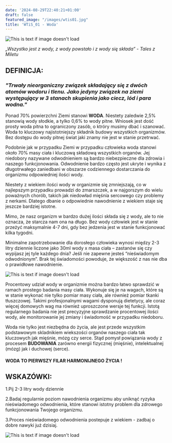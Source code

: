 ```yaml
---
date: '2024-08-29T22:40:21+01:00'
draft: false
featured_image: "/images/wtis01.jpg"
title: 'WTiS_01 - Woda'
---
```


![This is text if image doesn't load](/images/woda.jpg "nazwa")

*„Wszystko jest z wody, z wody powstało i z wody się składa” - Tales z Miletu*

## **DEFINICJA:**

### *"Trwały nieorganiczny związek składający się z dwóch atomów wodoru i tlenu. Jako jedyny związek na ziemi występujący w 3 stanach skupienia jako ciecz, lód i para wodna."*

Ponad 70% powierzchni Ziemi stanowi **WODA**. Niestety zaledwie 2,5% stanowią wody słodkie, a tylko 0,6% to wody pitne. Wniosek jest dość prosty woda pitna to ograniczony zasób, o ktróry musimy dbać i szanować.
Woda to kluczowy najistotniejszy składnik budowy wszystkich organizmów. Bez dostępu do wody pitnej świat jaki znamy nie jest w stanie przetrwać. 

Podobnie jak w przypadku Ziemi w przypadku człowieka woda stanowi około 70% masy ciała i kluczową składową wszystkich organów. Jej niedobory nazywane odwodnieniem są bardzo niebezpieczne dla zdrowia i naszego funkcjonowania. Odwodnienie bardzo często jest ukryte i wynika z długotrwałego zaniedbani w obszarze codziennego dostarczania do organizmu odpowiedniej ilości wody. 

Niestety z wiekiem ilości wody w organizmie się zmniejszają, co w najlepszym przypadku prowadzi do zmarszczek, a w najgorszym do wielu poważnych chorób, takich jak niedowład mięśnia sercowego czy problemy z nerkami. Dlatego dbanie o odpowiednie nawodnienie z wiekiem staje się jeszcze bardziej istotne.

Mimo, że nasz organizm w bardzo dużej ilości składa się z wody, ale to nie oznacza, że starcza nam ona na długo. Bez wody człowiek jest w stanie przeżyć maksymalnie 4-7 dni, gdy bez jedzenia jest w stanie funkcjonować kilka tygodni. 

Minimalne zapotrzebowanie dla dorosłego człowieka wynosi między 2-3 litry dziennie liczone jako 30ml wody x masa ciała – zastanów się czy wypijasz jej tyle każdego dnia? Jeśli nie zapewne jesteś “nieświadomym odwodnionym”. Brak tej świadomości powoduje, że większość z nas nie dba o prawidłowe nawodnienie. 

![This is text if image doesn't load](/images/wtis01szklanka.jpg "nazwa")


Procentowy udział wody w organizmie można bardzo łatwo sprawdzić w ramach prostego badania masy ciała. Wykonuje się je na wagach, które są w stanie wykonać nie tylko pomiar masy ciała, ale również pomiar tkanki tłuszczowej. Takimi profesjonalnymi wagami dysponują dietetycy, ale coraz więcej domowych wag ma również uproszczone wersje tej funkcji. Istotą regularnego badania nie jest precyzyjne sprawdzanie procentowej ilości wody, ale monitorowanie jej zmiany i świadomość w przypadku niedoboru. 

Woda nie tylko jest niezbędna do życia, ale jest przede wszystkim podstawowym skladnikiem wiekszości organów naszego ciała tak kluczowych jak mięśnie, mózg czy serce. Stąd pomysł powiązania wody z procesem **BUDOWANIA** zarówno energii fizycznej (mięśnie), intelektualnej (mózg) jak i duchowej (serce).
#### WODA TO PIERWSZY FILAR HARMONIJNEGO ŻYCIA ! 


## **WSKAZÓWKI:**

1.Pij 2-3 litry wody dziennie

2.Badaj regularnie poziom nawodnienia organizmu aby uniknąć ryzyka nieświadomego odwodnienia, które stanowi istotny problem dla zdrowego funkcjonowania Twojego organizmu. 

3.Proces nieświadomego odwodnienia postepuje z wiekiem - zadbaj o dobre nawyki już dzisiaj.

![This is text if image doesn't load](/images/WTiS_piktogram.png "nazwa")